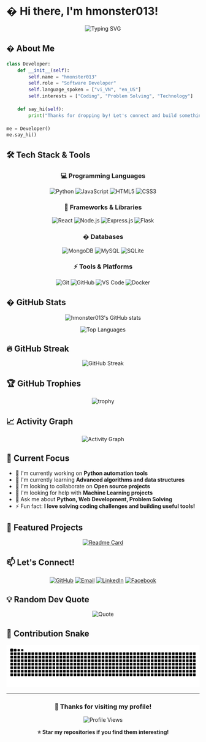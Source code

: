 # � Hi there, I'm hmonster013!

<div align="center">

![Typing SVG](https://readme-typing-svg.herokuapp.com?font=Fira+Code&size=30&duration=3000&pause=1000&color=00D9FF&center=true&vCenter=true&width=600&lines=Welcome+to+my+GitHub+Profile!;I'm+a+Passionate+Developer;Always+Learning+New+Things;Let's+Build+Something+Amazing!)

</div>

## � About Me

```python
class Developer:
    def __init__(self):
        self.name = "hmonster013"
        self.role = "Software Developer"
        self.language_spoken = ["vi_VN", "en_US"]
        self.interests = ["Coding", "Problem Solving", "Technology"]

    def say_hi(self):
        print("Thanks for dropping by! Let's connect and build something amazing together!")

me = Developer()
me.say_hi()
```

## 🛠️ Tech Stack & Tools

<div align="center">

### 💻 Programming Languages
![Python](https://img.shields.io/badge/Python-3776AB?style=for-the-badge&logo=python&logoColor=white)
![JavaScript](https://img.shields.io/badge/JavaScript-F7DF1E?style=for-the-badge&logo=javascript&logoColor=black)
![HTML5](https://img.shields.io/badge/HTML5-E34F26?style=for-the-badge&logo=html5&logoColor=white)
![CSS3](https://img.shields.io/badge/CSS3-1572B6?style=for-the-badge&logo=css3&logoColor=white)

### 🚀 Frameworks & Libraries
![React](https://img.shields.io/badge/React-20232A?style=for-the-badge&logo=react&logoColor=61DAFB)
![Node.js](https://img.shields.io/badge/Node.js-43853D?style=for-the-badge&logo=node.js&logoColor=white)
![Express.js](https://img.shields.io/badge/Express.js-404D59?style=for-the-badge)
![Flask](https://img.shields.io/badge/Flask-000000?style=for-the-badge&logo=flask&logoColor=white)

### �️ Databases
![MongoDB](https://img.shields.io/badge/MongoDB-4EA94B?style=for-the-badge&logo=mongodb&logoColor=white)
![MySQL](https://img.shields.io/badge/MySQL-00000F?style=for-the-badge&logo=mysql&logoColor=white)
![SQLite](https://img.shields.io/badge/SQLite-07405E?style=for-the-badge&logo=sqlite&logoColor=white)

### ⚡ Tools & Platforms
![Git](https://img.shields.io/badge/Git-F05032?style=for-the-badge&logo=git&logoColor=white)
![GitHub](https://img.shields.io/badge/GitHub-100000?style=for-the-badge&logo=github&logoColor=white)
![VS Code](https://img.shields.io/badge/VS_Code-0078D4?style=for-the-badge&logo=visual%20studio%20code&logoColor=white)
![Docker](https://img.shields.io/badge/Docker-2496ED?style=for-the-badge&logo=docker&logoColor=white)

</div>

## � GitHub Stats

<div align="center">

![hmonster013's GitHub stats](https://github-readme-stats.vercel.app/api?username=hmonster013&show_icons=true&theme=radical&hide_border=true&bg_color=0D1117&title_color=00D9FF&icon_color=00D9FF&text_color=FFFFFF)

![Top Languages](https://github-readme-stats.vercel.app/api/top-langs/?username=hmonster013&layout=compact&theme=radical&hide_border=true&bg_color=0D1117&title_color=00D9FF&text_color=FFFFFF)

</div>

## 🔥 GitHub Streak

<div align="center">

![GitHub Streak](https://github-readme-streak-stats-salesp07.vercel.app/?user=hmonster013&theme=radical&hide_border=true&background=0D1117&stroke=00D9FF&ring=00D9FF&fire=FF6B6B&currStreakLabel=FFFFFF)

</div>

## 🏆 GitHub Trophies

<div align="center">

![trophy](https://github-profile-trophy.vercel.app/?username=hmonster013&theme=radical&no-frame=true&no-bg=true&margin-w=4&row=1)

</div>

## 📈 Activity Graph

<div align="center">

![Activity Graph](https://github-readme-activity-graph.vercel.app/graph?username=hmonster013&theme=react-dark&hide_border=true&bg_color=0D1117&color=00D9FF&line=00D9FF&point=FFFFFF)

</div>

## 🎯 Current Focus

- 🔭 I'm currently working on **Python automation tools**
- 🌱 I'm currently learning **Advanced algorithms and data structures**
- 👯 I'm looking to collaborate on **Open source projects**
- 🤔 I'm looking for help with **Machine Learning projects**
- 💬 Ask me about **Python, Web Development, Problem Solving**
- ⚡ Fun fact: **I love solving coding challenges and building useful tools!**

## 🌟 Featured Projects

<div align="center">

[![Readme Card](https://github-readme-stats.vercel.app/api/pin/?username=hmonster013&repo=hackerrank&theme=radical&hide_border=true&bg_color=0D1117&title_color=00D9FF&text_color=FFFFFF)](https://github.com/hmonster013/hackerrank)

</div>

## 📫 Let's Connect!

<div align="center">

[![GitHub](https://img.shields.io/badge/GitHub-100000?style=for-the-badge&logo=github&logoColor=white)](https://github.com/hmonster013)
[![Email](https://img.shields.io/badge/Email-D14836?style=for-the-badge&logo=gmail&logoColor=white)](mailto:your.email@gmail.com)
[![LinkedIn](https://img.shields.io/badge/LinkedIn-0077B5?style=for-the-badge&logo=linkedin&logoColor=white)](https://linkedin.com/in/yourprofile)
[![Facebook](https://img.shields.io/badge/Facebook-1877F2?style=for-the-badge&logo=facebook&logoColor=white)](https://facebook.com/yourprofile)

</div>

## 💡 Random Dev Quote

<div align="center">

![Quote](https://quotes-github-readme.vercel.app/api?type=horizontal&theme=radical)

</div>

## 🐍 Contribution Snake

<div align="center">

![Snake animation](https://github.com/hmonster013/hmonster013/blob/output/github-contribution-grid-snake.svg)

</div>

---

<div align="center">

### 🎉 Thanks for visiting my profile!

![Profile Views](https://komarev.com/ghpvc/?username=hmonster013&color=00D9FF&style=flat-square&label=Profile+Views)

**⭐ Star my repositories if you find them interesting!**

</div>
